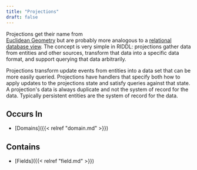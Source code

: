 ```yaml
---
title: "Projections"
draft: false
---
```


Projections get their name from  
[Euclidean Geometry](https://en.wikipedia.org/wiki/Projection_(mathematics)) 
but are probably more analogous to a 
[relational database view](https://en.wikipedia.org/wiki/View_(SQL)). The 
concept is very simple in RIDDL: projections gather data from entities and 
other sources, transform that data into a specific data format, and support
querying that data arbitrarily. 

Projections transform update events from entities into a data set that can 
be more easily queried. Projections have handlers that specify both how to
apply updates to the projections state and satisfy queries against that state.
A projection's data is always duplicate and not the system of record for the
data. Typically persistent entities are the system of record for the data. 

## Occurs In
* [Domains]({{< relref "domain.md" >}})

## Contains
* [Fields]({{< relref "field.md" >}})